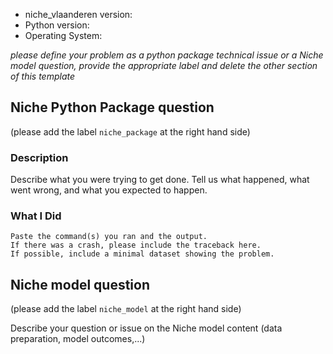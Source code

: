 * niche_vlaanderen version:
* Python version:
* Operating System:

*please define your problem as a python package technical issue or a Niche model question, provide the appropriate label and delete the other section of this template*

## Niche Python Package question
(please add the label `niche_package` at the right hand side)

### Description

Describe what you were trying to get done.
Tell us what happened, what went wrong, and what you expected to happen.

### What I Did

```
Paste the command(s) you ran and the output.
If there was a crash, please include the traceback here.
If possible, include a minimal dataset showing the problem.
```

## Niche model question
(please add the label  `niche_model` at the right hand side)

Describe your question or issue on the Niche model content (data preparation, model outcomes,...)
